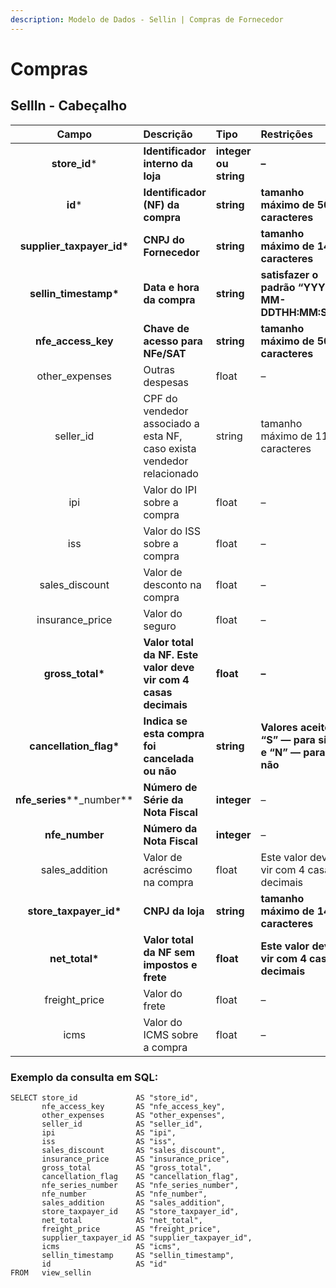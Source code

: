 ```yaml
---
description: Modelo de Dados - Sellin | Compras de Fornecedor
---
```


# Compras

## SellIn - Cabeçalho    <a id="sellin---cabe&#xE7;alho"></a>

| Campo | Descrição | Tipo | Restrições | Exemplo |
| :---: | :--- | :--- | :--- | :--- |
| **store\_id**\* | **Identificador interno da loja** | **integer ou string** | **–** | **1** |
| **id**\* | **Identificador \(NF\) da compra** | **string** | **tamanho máximo de 50 caracteres** | **“RCNTH345987”** |
| **supplier\_taxpayer\_id\*** | **CNPJ do Fornecedor** | **string** | **tamanho máximo de 14 caracteres** | **“14463765000172”** |
| **sellin\_timestamp\*** | **Data e hora da compra** | **string** | **satisfazer o padrão “YYYY-MM-DDTHH:MM:SS”** | **“2017-08-20T14:55:08”** |
| **nfe\_access\_key** | **Chave de acesso para NFe/SAT** | **string** | **tamanho máximo de 50 caracteres** | **“NFe31170901704848000164550020000018481058491134”**|
| other\_expenses | Outras despesas | float | – | 1.99 |
| seller\_id | CPF do vendedor associado a esta NF, caso exista vendedor relacionado | string | tamanho máximo de 11 caracteres | “RCNTH345987” |
| ipi | Valor do IPI sobre a compra | float | – | 1.87 |
| iss | Valor do ISS sobre a compra | float | – | 1.01 |
| sales\_discount | Valor de desconto na compra | float | – | 5.99 |
| insurance\_price | Valor do seguro | float | – | 2.0 |
| **gross\_total\*** | **Valor total da NF. Este valor deve vir com 4 casas decimais** | **float** | **–** | **5.99** |
| **cancellation\_flag\*** | **Indica se esta compra foi cancelada ou não** | **string** | **Valores aceitos: “S” — para sim e “N” — para não** | **“S”** |
| **nfe\_series**\**_number** | **Número de Série da Nota Fiscal** | **integer** | – | **1** |
| **nfe\_number** | **Número da Nota Fiscal** | **integer** | – | **1267232** |
| sales\_addition | Valor de acréscimo na compra | float | Este valor deve vir com 4 casas decimais | 4.55 |
| **store\_taxpayer\_id\*** | **CNPJ da loja** | **string** | **tamanho máximo de 14 caracteres** | **“14463765000100”** |
| **net\_total\*** | **Valor total da NF sem impostos e frete** | **float** | **Este valor deve vir com 4 casas decimais** | **4.99** |
| freight\_price | Valor do frete | float | – | 1.0 |
| icms | Valor do ICMS sobre a compra | float | – | 2.9 |

### Exemplo da consulta em SQL:

```text
SELECT store_id             AS "store_id", 
       nfe_access_key       AS "nfe_access_key", 
       other_expenses       AS "other_expenses", 
       seller_id            AS "seller_id", 
       ipi                  AS "ipi", 
       iss                  AS "iss", 
       sales_discount       AS "sales_discount", 
       insurance_price      AS "insurance_price", 
       gross_total          AS "gross_total", 
       cancellation_flag    AS "cancellation_flag", 
       nfe_series_number    AS "nfe_series_number", 
       nfe_number           AS "nfe_number", 
       sales_addition       AS "sales_addition", 
       store_taxpayer_id    AS "store_taxpayer_id", 
       net_total            AS "net_total", 
       freight_price        AS "freight_price", 
       supplier_taxpayer_id AS "supplier_taxpayer_id", 
       icms                 AS "icms", 
       sellin_timestamp     AS "sellin_timestamp", 
       id                   AS "id" 
FROM   view_sellin
```


